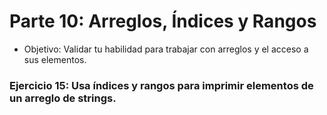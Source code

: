 # Parte 10: Arreglos, Índices y Rangos

- Objetivo: Validar tu habilidad para trabajar con arreglos y el acceso a sus elementos.

### Ejercicio 15: Usa índices y rangos para imprimir elementos de un arreglo de strings.

